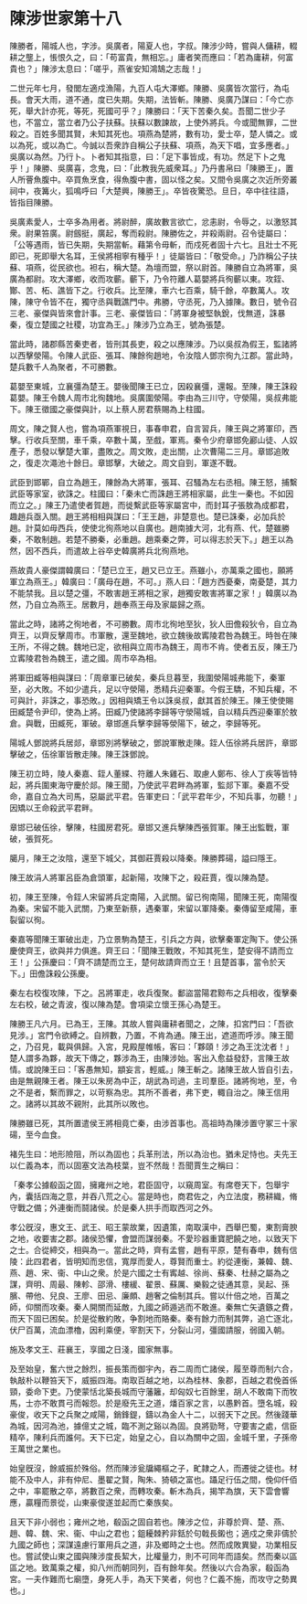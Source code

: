 # 陳涉世家第十八

陳勝者，陽城人也，字涉。吳廣者，陽夏人也，字叔。陳涉少時，嘗與人傭耕，輟耕之壟上，悵恨久之，曰：「苟富貴，無相忘。」庸者笑而應曰：「若為庸耕，何富貴也？」陳涉太息曰：「嗟乎，燕雀安知鴻鵠之志哉！」

二世元年七月，發閭左適戍漁陽，九百人屯大澤鄉。陳勝、吳廣皆次當行，為屯長。會天大雨，道不通，度已失期。失期，法皆斬。陳勝、吳廣乃謀曰：「今亡亦死，舉大計亦死，等死，死國可乎？」陳勝曰：「天下苦秦久矣。吾聞二世少子也，不當立，當立者乃公子扶蘇。扶蘇以數諫故，上使外將兵。今或聞無罪，二世殺之。百姓多聞其賢，未知其死也。項燕為楚將，數有功，愛士卒，楚人憐之。或以為死，或以為亡。今誠以吾衆詐自稱公子扶蘇、項燕，為天下唱，宜多應者。」吳廣以為然。乃行卜。卜者知其指意，曰：「足下事皆成，有功。然足下卜之鬼乎！」陳勝、吳廣喜，念鬼，曰：「此教我先威衆耳。」乃丹書帛曰「陳勝王」，置人所罾魚腹中。卒買魚烹食，得魚腹中書，固以怪之矣。又間令吳廣之次近所旁叢祠中，夜篝火，狐鳴呼曰「大楚興，陳勝王」。卒皆夜驚恐。旦日，卒中往往語，皆指目陳勝。

吳廣素愛人，士卒多為用者。將尉醉，廣故數言欲亡，忿恚尉，令辱之，以激怒其衆。尉果笞廣。尉劔挺，廣起，奪而殺尉。陳勝佐之，并殺兩尉。召令徒屬曰：「公等遇雨，皆已失期，失期當斬。藉第令毋斬，而戍死者固十六七。且壯士不死即已，死即舉大名耳，王侯將相寧有種乎！」徒屬皆曰：「敬受命。」乃詐稱公子扶蘇、項燕，從民欲也。袒右，稱大楚。為壇而盟，祭以尉首。陳勝自立為將軍，吳廣為都尉。攻大澤鄉，收而攻蘄。蘄下，乃令符離人葛嬰將兵徇蘄以東。攻銍、酇、苦、柘、譙皆下之。行收兵。比至陳，車六七百乘，騎千餘，卒數萬人。攻陳，陳守令皆不在，獨守丞與戰譙門中。弗勝，守丞死，乃入據陳。數日，號令召三老、豪傑與皆來會計事。三老、豪傑皆曰：「將軍身被堅執銳，伐無道，誅暴秦，復立楚國之社稷，功宜為王。」陳涉乃立為王，號為張楚。

當此時，諸郡縣苦秦吏者，皆刑其長吏，殺之以應陳涉。乃以吳叔為假王，監諸將以西擊滎陽。令陳人武臣、張耳、陳餘徇趙地，令汝陰人鄧宗徇九江郡。當此時，楚兵數千人為聚者，不可勝數。

葛嬰至東城，立襄彊為楚王。嬰後聞陳王已立，因殺襄彊，還報。至陳，陳王誅殺葛嬰。陳王令魏人周市北徇魏地。吳廣圍滎陽。李由為三川守，守滎陽，吳叔弗能下。陳王徵國之豪傑與計，以上蔡人房君蔡賜為上柱國。

周文，陳之賢人也，嘗為項燕軍視日，事春申君，自言習兵，陳王與之將軍印，西擊。行收兵至關，車千乘，卒數十萬，至戲，軍焉。秦令少府章邯免酈山徒、人奴產子，悉發以擊楚大軍，盡敗之。周文敗，走出關，止次曹陽二三月。章邯追敗之，復走次澠池十餘日。章邯擊，大破之。周文自剄，軍遂不戰。

武臣到邯鄲，自立為趙王，陳餘為大將軍，張耳、召騷為左右丞相。陳王怒，捕繫武臣等家室，欲誅之。柱國曰：「秦未亡而誅趙王將相家屬，此生一秦也。不如因而立之。」陳王乃遣使者賀趙，而徙繫武臣等家屬宮中，而封耳子張敖為成都君，趣趙兵亟入關。趙王將相相與謀曰：「王王趙，非楚意也。楚已誅秦，必加兵於趙。計莫如毋西兵，使使北徇燕地以自廣也。趙南據大河，北有燕、代，楚雖勝秦，不敢制趙。若楚不勝秦，必重趙。趙乘秦之弊，可以得志於天下。」趙王以為然，因不西兵，而遣故上谷卒史韓廣將兵北徇燕地。

燕故貴人豪傑謂韓廣曰：「楚已立王，趙又已立王。燕雖小，亦萬乘之國也，願將軍立為燕王。」韓廣曰：「廣母在趙，不可。」燕人曰：「趙方西憂秦，南憂楚，其力不能禁我。且以楚之彊，不敢害趙王將相之家，趙獨安敢害將軍之家！」韓廣以為然，乃自立為燕王。居數月，趙奉燕王母及家屬歸之燕。

當此之時，諸將之徇地者，不可勝數。周市北徇地至狄，狄人田儋殺狄令，自立為齊王，以齊反擊周市。市軍散，還至魏地，欲立魏後故寗陵君咎為魏王。時咎在陳王所，不得之魏。魏地已定，欲相與立周市為魏王，周市不肯。使者五反，陳王乃立寗陵君咎為魏王，遣之國。周市卒為相。

將軍田臧等相與謀曰：「周章軍已破矣，秦兵旦暮至，我圍滎陽城弗能下，秦軍至，必大敗。不如少遣兵，足以守滎陽，悉精兵迎秦軍。今假王驕，不知兵權，不可與計，非誅之，事恐敗。」因相與矯王令以誅吳叔，獻其首於陳王。陳王使使賜田臧楚令尹印，使為上將。田臧乃使諸將李歸等守滎陽城，自以精兵西迎秦軍於敖倉。與戰，田臧死，軍破。章邯進兵擊李歸等滎陽下，破之，李歸等死。

陽城人鄧說將兵居郯，章邯別將擊破之，鄧說軍散走陳。銍人伍徐將兵居許，章邯擊破之，伍徐軍皆散走陳。陳王誅鄧說。

陳王初立時，陵人秦嘉、銍人董緤、符離人朱雞石、取慮人鄭布、徐人丁疾等皆特起，將兵圍東海守慶於郯。陳王聞，乃使武平君畔為將軍，監郯下軍。秦嘉不受命，嘉自立為大司馬，惡屬武平君。告軍吏曰：「武平君年少，不知兵事，勿聽！」因矯以王命殺武平君畔。

章邯已破伍徐，擊陳，柱國房君死。章邯又進兵擊陳西張賀軍。陳王出監戰，軍破，張賀死。

臈月，陳王之汝陰，還至下城父，其御莊賈殺以降秦。陳勝葬碭，謚曰隱王。

陳王故涓人將軍呂臣為倉頭軍，起新陽，攻陳下之，殺莊賈，復以陳為楚。

初，陳王至陳，令銍人宋留將兵定南陽，入武關。留已徇南陽，聞陳王死，南陽復為秦。宋留不能入武關，乃東至新蔡，遇秦軍，宋留以軍降秦。秦傳留至咸陽，車裂留以徇。

秦嘉等聞陳王軍破出走，乃立景駒為楚王，引兵之方與，欲擊秦軍定陶下。使公孫慶使齊王，欲與并力俱進。齊王曰：「聞陳王戰敗，不知其死生，楚安得不請而立王！」公孫慶曰：「齊不請楚而立王，楚何故請齊而立王！且楚首事，當令於天下。」田儋誅殺公孫慶。

秦左右校復攻陳，下之。呂將軍走，收兵復聚。鄱盜當陽君黥布之兵相收，復擊秦左右校，破之青波，復以陳為楚。會項梁立懷王孫心為楚王。

陳勝王凡六月。已為王，王陳。其故人嘗與庸耕者聞之，之陳，扣宮門曰：「吾欲見涉。」宮門令欲縛之。自辨數，乃置，不肯為通。陳王出，遮道而呼涉。陳王聞之，乃召見，載與俱歸。入宮，見殿屋帷帳，客曰：「夥頤！涉之為王沈沈者！」楚人謂多為夥，故天下傳之，夥涉為王，由陳涉始。客出入愈益發舒，言陳王故情。或說陳王曰：「客愚無知，顓妄言，輕威。」陳王斬之。諸陳王故人皆自引去，由是無親陳王者。陳王以朱房為中正，胡武為司過，主司羣臣。諸將徇地，至，令之不是者，繫而罪之，以苛察為忠。其所不善者，弗下吏，輙自治之。陳王信用之。諸將以其故不親附，此其所以敗也。

陳勝雖已死，其所置遣侯王將相竟亡秦，由涉首事也。高祖時為陳涉置守冢三十家碭，至今血食。

褚先生曰：地形險阻，所以為固也；兵革刑法，所以為治也。猶未足恃也。夫先王以仁義為本，而以固塞文法為枝葉，豈不然哉！吾聞賈生之稱曰：

「秦孝公據殽函之固，擁雍州之地，君臣固守，以窺周室。有席卷天下，包舉宇內，囊括四海之意，并吞八荒之心。當是時也，商君佐之，內立法度，務耕織，脩守戰之備；外連衡而鬪諸侯。於是秦人拱手而取西河之外。

孝公旣沒，惠文王、武王、昭王蒙故業，因遺策，南取漢中，西舉巴蜀，東割膏腴之地，收要害之郡。諸侯恐懼，會盟而謀弱秦。不愛珍器重寶肥饒之地，以致天下之士。合從締交，相與為一。當此之時，齊有孟嘗，趙有平原，楚有春申，魏有信陵：此四君者，皆明知而忠信，寬厚而愛人，尊賢而重士。約從連衡，兼韓、魏、燕、趙、宋、衞、中山之衆。於是六國之士有寗越、徐尚、蘇秦、杜赫之屬為之謀，齊明、周最、陳軫、邵滑、樓緩、翟景、蘇厲、樂毅之徒通其意，吴起、孫臏、帶他、兒良、王廖、田忌、廉頗、趙奢之倫制其兵。嘗以什倍之地，百萬之師，仰關而攻秦。秦人開關而延敵，九國之師遁逃而不敢進。秦無亡矢遺鏃之費，而天下固已困矣。於是從散約敗，争割地而賂秦。秦有餘力而制其弊，追亡逐北，伏尸百萬，流血漂櫓，因利乘便，宰割天下，分裂山河，彊國請服，弱國入朝。

施及孝文王、莊襄王，享國之日淺，國家無事。

及至始皇，奮六世之餘烈，振長策而御宇內，吞二周而亡諸侯，履至尊而制六合，執敲朴以鞭笞天下，威振四海。南取百越之地，以為桂林、象郡，百越之君俛首係頸，委命下吏。乃使蒙恬北築長城而守藩籬，却匈奴七百餘里，胡人不敢南下而牧馬，士亦不敢貫弓而報怨。於是廢先王之道，燔百家之言，以愚黔首。墮名城，殺豪俊，收天下之兵聚之咸陽，銷鋒鍉，鑄以為金人十二，以弱天下之民。然後踐華為城，因河為池，據億丈之城，臨不測之谿以為固。良將勁弩，守要害之處，信臣精卒，陳利兵而誰何。天下已定，始皇之心，自以為關中之固，金城千里，子孫帝王萬世之業也。

始皇旣沒，餘威振於殊俗。然而陳涉瓮牖繩樞之子，甿隷之人，而遷徙之徒也。材能不及中人，非有仲尼、墨翟之賢，陶朱、猗頓之富也。躡足行伍之間，俛仰仟佰之中，率罷散之卒，將數百之衆，而轉攻秦。斬木為兵，揭竿為旗，天下雲會響應，贏糧而景從，山東豪俊遂並起而亡秦族矣。

且天下非小弱也；雍州之地，殽函之固自若也。陳涉之位，非尊於齊、楚、燕、趙、韓、魏、宋、衞、中山之君也；鉏耰棘矜非銛於句戟長鎩也；適戍之衆非儔於九國之師也；深謀遠慮行軍用兵之道，非及鄉時之士也。然而成敗異變，功業相反也。嘗試使山東之國與陳涉度長絜大，比權量力，則不可同年而語矣。然而秦以區區之地。致萬乘之權，抑八州而朝同列，百有餘年矣。然後以六合為家，殽函為宮。一夫作難而七廟墮，身死人手，為天下笑者，何也？仁義不施，而攻守之勢異也。」
